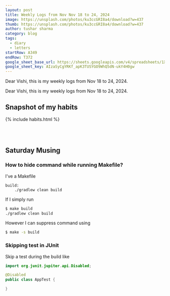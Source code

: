 ```yaml
---
layout: post
title: Weekly Logs from Nov Nov 18 to 24, 2024
image: https://unsplash.com/photos/ku3ccGRI8a4/download?w=437
thumb: https://unsplash.com/photos/ku3ccGRI8a4/download?w=437
author: tushar sharma
category: blog
tags:
  - diary
  - letters
startRow: A349
endRow: T372
google_sheet_base_url: https://sheets.googleapis.com/v4/spreadsheets/1Xb4wV0AOQiGWwXaciIBX-rkFebzg8DlAcRcClshyAnA/values/Habits!
google_sheet_key: AIzaSyCgYRKf_apK3TUSYGO9WhQ5dN-ukY4H0gw
---
```


Dear Vishi, this is my weekly logs from Nov 18 to 24, 2024.<!-- truncate_here -->

Dear Vishi, this is my weekly logs from Nov 18 to 24, 2024.

## Snapshot of my habits

{% include habits.html %}

<br/><br/>

## Saturday Musing

### How to hide command while running Makefile?

I've a Makefile

```
build:
	./gradlew clean build
```

If I simply run

```bash
$ make build
./gradlew clean build
```

However I can suppress command using 

```bash
$ make -s build
```

### Skipping test in JUnit

Skip a test during the build like

```java
import org.junit.jupiter.api.Disabled;

@Disabled 
public class AppTest {

}
```